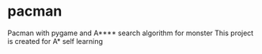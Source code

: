 # pacman
Pacman with pygame and A**** search algorithm for monster
This project is created for A* self learning
